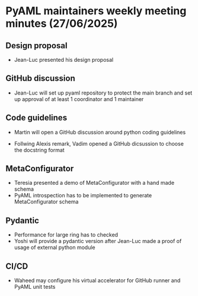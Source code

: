 # PyAML maintainers weekly meeting minutes (27/06/2025)

## Design proposal

<ul>
<li>Jean-Luc presented his design proposal</li>
</ul>

## GitHub discussion

<ul>
<li>Jean-Luc will set up pyaml repository to protect the main branch and set up approval of at least 1 coordinator and 1 maintainer</li>
</ul>

## Code guidelines

<ul>
<li>Martin will open a GitHub discussion around python coding guidelines</li>
</ul>
<ul>
<li>Follwing Alexis remark, Vadim opened a GitHub dicsussion to choose the docstring format</li>
</ul>

## MetaConfigurator

<ul>
<li>Teresia presented a demo of MetaConfigurator with a hand made schema</li>
<li>PyAML introspection has to be implemented to generate MetaConfigurator schema</li>
</ul>

## Pydantic

<ul>
<li>Performance for large ring has to checked</li>
<li>Yoshi will provide a pydantic version after Jean-Luc made a proof of usage of external python module</li>
</ul>

## CI/CD

<ul>
<li>Waheed may configure his virtual accelerator for GitHub runner and PyAML unit tests</li>
</ul>
